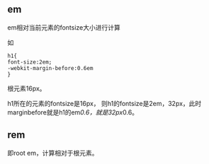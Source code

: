 ## em

em相对当前元素的fontsize大小进行计算

如

```
h1{
font-size:2em;
-webkit-margin-before:0.6em
}
```

根元素16px。

h1所在的元素的fontsize是16px， 则h1的fontsize是2em，32px，此时marginbefore就是h1的em*0.6，就是32px*0.6。

## rem

即root em，计算相对于根元素。

